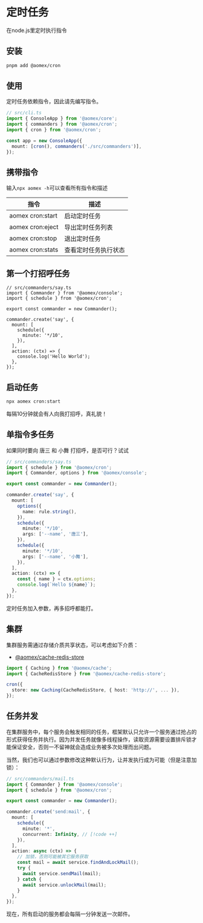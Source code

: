# 定时任务

在node.js里定时执行指令

## 安装

```bash
pnpm add @aomex/cron
```

## 使用

定时任务依赖指令，因此请先编写指令。

```typescript
// src/cli.ts
import { ConsoleApp } from '@aomex/core';
import { commanders } from '@aomex/cron';
import { cron } from '@aomex/cron';

const app = new ConsoleApp({
  mount: [cron(), commanders('./src/commanders')],
});
```

## 携带指令

输入`npx aomex -h`可以查看所有指令和描述

| 指令             | 描述                 |
| ---------------- | -------------------- |
| aomex cron:start | 启动定时任务         |
| aomex cron:eject | 导出定时任务列表     |
| aomex cron:stop  | 退出定时任务         |
| aomex cron:stats | 查看定时任务执行状态 |

## 第一个打招呼任务

```typescript{9-11}
// src/commanders/say.ts
import { Commander } from '@aomex/console';
import { schedule } from '@aomex/cron';

export const commander = new Commander();

commander.create('say', {
  mount: [
    schedule({
      minute: '*/10',
    }),
  ],
  action: (ctx) => {
    console.log('Hello World');
  },
});
```

## 启动任务

```bash
npx aomex cron:start
```

每隔10分钟就会有人向我打招呼，真礼貌！

## 单指令多任务

如果同时要向 唐三 和 小舞 打招呼，是否可行？试试

```typescript
// src/commanders/say.ts
import { schedule } from '@aomex/cron';
import { Commander, options } from '@aomex/console';

export const commander = new Commander();

commander.create('say', {
  mount: [
    options({
      name: rule.string(),
    }),
    schedule({
      minute: '*/10',
      args: ['--name', '唐三'],
    }),
    schedule({
      minute: '*/10',
      args: ['--name', '小舞'],
    }),
  ],
  action: (ctx) => {
    const { name } = ctx.options;
    console.log(`Hello ${name}`);
  },
});
```

定时任务加入参数，再多招呼都能打。

## 集群

集群服务需通过存储介质共享状态，可以考虑如下介质：

- [@aomex/cache-redis-store](https://www.npmjs.com/package/@aomex/cache-redis-store)

```typescript
import { Caching } from '@aomex/cache';
import { CacheRedisStore } from '@aomex/cache-redis-store';

cron({
  store: new Caching(CacheRedisStore, { host: 'http://', ... }),
});
```

## 任务并发

在集群服务中，每个服务会触发相同的任务，框架默认只允许一个服务通过抢占的形式获得任务并执行。因为并发任务就像多线程操作，读取资源需要设置排斥锁才能保证安全，否则一不留神就会造成业务被多次处理而出问题。

当然，我们也可以通过参数修改这种默认行为，让并发执行成为可能（但是注意加锁）：

```typescript
// src/commanders/mail.ts
import { Commander } from '@aomex/console';
import { schedule } from '@aomex/cron';

export const commander = new Commander();

commander.create('send:mail', {
  mount: [
    schedule({
      minute: '*',
      concurrent: Infinity, // [!code ++]
    }),
  ],
  action: async (ctx) => {
    // 加锁，否则可能被其它服务获取
    const mail = await service.findAndLockMail();
    try {
      await service.sendMail(mail);
    } catch {
      await service.unlockMail(mail);
    }
  },
});
```

现在，所有启动的服务都会每隔一分钟发送一次邮件。
